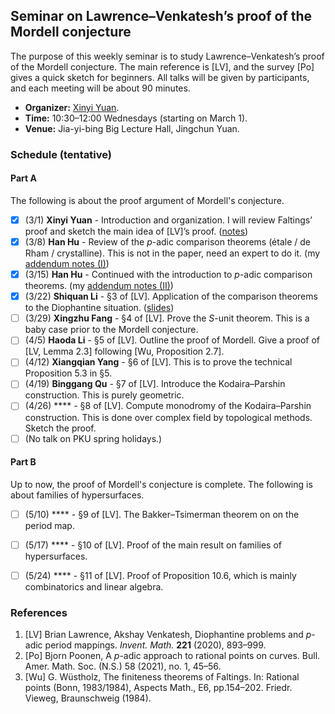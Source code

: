 ## Seminar on Lawrence–Venkatesh’s proof of the Mordell conjecture

  The purpose of this weekly seminar is to study Lawrence–Venkatesh’s proof of the Mordell conjecture. The main reference is [LV], and the survey [Po] gives a quick sketch for beginners. All talks will be given by participants, and each meeting will be about 90 minutes.
  - **Organizer:** [Xinyi Yuan](http://faculty.bicmr.pku.edu.cn/~yxy/).
  - **Time:** 10:30–12:00 Wednesdays (starting on March 1).
  - **Venue:** Jia-yi-bing Big Lecture Hall, Jingchun Yuan.


### Schedule (tentative)

#### Part A

The following is about the proof argument of Mordell's conjecture.

- [x] (3/1) **Xinyi Yuan** - Introduction and organization. I will review Faltings’ proof and sketch the main idea of [LV]’s proof. ([notes](././LV1.pdf))
- [x] (3/8) **Han Hu** - Review of the _p_-adic comparison theorems (étale / de Rham / crystalline). This is not in the paper, need an expert to do it. (my [addendum notes (I)](././LV2-1.pdf))
- [x] (3/15) **Han Hu** - Continued with the introduction to _p_-adic comparison theorems. (my [addendum notes (II)](././LV2-2.pdf))
- [x] (3/22) **Shiquan Li** - §3 of [LV]. Application of the comparison theorems to the Diophantine situation. ([slides](././LV4.pdf))
- [ ] (3/29) **Xingzhu Fang** - §4 of [LV]. Prove the _S_-unit theorem. This is a baby case prior to the Mordell conjecture.
- [ ] (4/5) **Haoda Li** - §5 of [LV]. Outline the proof of Mordell. Give a proof of [LV, Lemma 2.3] following [Wu, Proposition 2.7].
- [ ] (4/12) **Xiangqian Yang** - §6 of [LV]. This is to prove the technical Proposition 5.3 in §5.
- [ ] (4/19) **Binggang Qu** - §7 of [LV]. Introduce the Kodaira–Parshin construction. This is purely geometric.
- [ ] (4/26) **** - §8 of [LV]. Compute monodromy of the Kodaira–Parshin construction. This is done over complex field by topological methods. Sketch the proof. 
- [ ] (No talk on PKU spring holidays.)

#### Part B

Up to now, the proof of Mordell's conjecture is complete. The following is about families of hypersurfaces.

- [ ] (5/10) **** - §9 of [LV]. The Bakker–Tsimerman theorem on on the period map.
- [ ] (5/17) **** - §10 of [LV]. Proof of the main result on families of hypersurfaces.
- [ ] (5/24) **** - §11 of [LV]. Proof of Proposition 10.6, which is mainly combinatorics and linear algebra.



### References
1. [LV] Brian Lawrence, Akshay Venkatesh, Diophantine problems and _p_-adic period mappings. _Invent. Math._ **221** (2020), 893–999.
2. [Po] Bjorn Poonen, A _p_-adic approach to rational points on curves. Bull. Amer. Math. Soc. (N.S.) 58 (2021), no. 1, 45–56.
3. [Wu] G. Wüstholz, The finiteness theorems of Faltings. In: Rational points (Bonn, 1983/1984), Aspects Math., E6, pp.154–202. Friedr. Vieweg, Braunschweig (1984).